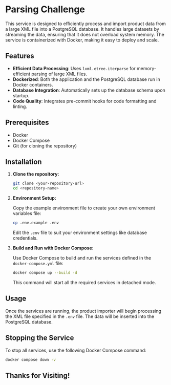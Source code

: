 # Parsing Challenge

This service is designed to efficiently process and import product data 
from a large XML file into a PostgreSQL database. It handles large datasets 
by streaming the data, ensuring that it does not overload system memory. 
The service is containerized with Docker, making it easy to deploy and scale.

## Features

- **Efficient Data Processing**: Uses `lxml.etree.iterparse` for memory-efficient parsing of large XML files.
- **Dockerized**: Both the application and the PostgreSQL database run in Docker containers.
- **Database Integration**: Automatically sets up the database schema upon startup.
- **Code Quality**: Integrates pre-commit hooks for code formatting and linting.

## Prerequisites

- Docker
- Docker Compose
- Git (for cloning the repository)

## Installation

1. **Clone the repository:**

    ```bash
    git clone <your-repository-url>
    cd <repository-name>
    ```

2. **Environment Setup:**

    Copy the example environment file to create your own environment variables file:

    ```bash
    cp .env.example .env
    ```

    Edit the `.env` file to suit your environment settings like database credentials.

3. **Build and Run with Docker Compose:**

    Use Docker Compose to build and run the services defined in the `docker-compose.yml` file:

    ```bash
    docker compose up --build -d
    ```

    This command will start all the required services in detached mode.

## Usage

Once the services are running, the product importer will begin processing 
the XML file specified in the `.env` file. The data will be inserted into 
the PostgreSQL database.

## Stopping the Service

To stop all services, use the following Docker Compose command:

   ```bash
   docker compose down -v
   ```

## Thanks for Visiting!
